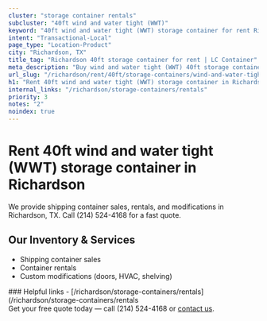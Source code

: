 ```yaml
---
cluster: "storage container rentals"
subcluster: "40ft wind and water tight (WWT)"
keyword: "40ft wind and water tight (WWT) storage container for rent Richardson, TX"
intent: "Transactional-Local"
page_type: "Location-Product"
city: "Richardson, TX"
title_tag: "Richardson 40ft storage container for rent | LC Container"
meta_description: "Buy wind and water tight (WWT) 40ft storage container rent with local delivery in Richardson, TX. LC Container — local Since 2003. Request a fast quote today."
url_slug: "/richardson/rent/40ft/storage-containers/wind-and-water-tight-wwt"
h1: "Rent 40ft wind and water tight (WWT) storage container in Richardson"
internal_links: "/richardson/storage-containers/rentals"
priority: 3
notes: "2"
noindex: true
---
```


# Rent 40ft wind and water tight (WWT) storage container in Richardson

We provide shipping container sales, rentals, and modifications in Richardson, TX. Call (214) 524-4168 for a fast quote.

## Our Inventory & Services
- Shipping container sales
- Container rentals
- Custom modifications (doors, HVAC, shelving)

<div data-section="internal-links">
### Helpful links
- [/richardson/storage-containers/rentals](/richardson/storage-containers/rentals
</div>

<div data-section="cta">
Get your free quote today — call (214) 524-4168 or <a href="/contact">contact us</a>.
</div>

<script type="application/ld+json">{"@context":"https://schema.org","@type":"FAQPage","mainEntity":[{"@type":"Question","name":"How much does delivery cost in Richardson, TX?","acceptedAnswer":{"@type":"Answer","text":"Delivery costs vary by distance and container size. Most deliveries in Richardson, TX range from $150-$300. Call (214) 524-4168 for an exact quote based on your specific location."}},{"@type":"Question","name":"Do you offer financing or payment plans?","acceptedAnswer":{"@type":"Answer","text":"We accept major credit cards, checks, and can discuss commercial terms for bulk purchases. Call (214) 524-4168 to discuss options."}},{"@type":"Question","name":"Can you customize containers in Richardson, TX?","acceptedAnswer":{"@type":"Answer","text":"Yes — we perform modifications like doors, HVAC, insulation, and shelving. Request a custom quote at (214) 524-4168 or via our contact form."}}]}</script>
